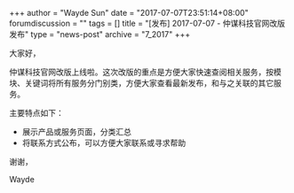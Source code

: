 +++
author = "Wayde Sun"
date = "2017-07-07T23:51:14+08:00"
forumdiscussion = ""
tags = []
title = "[发布] 2017-07-07 - 仲谋科技官网改版发布"
type = "news-post"
archive = "7_2017"
+++

大家好，

仲谋科技官网改版上线啦。这次改版的重点是方便大家快速查阅相关服务，按模块、关键词将所有服务分门别类，方便大家查看最新发布，和与之关联的其它服务。

主要特点如下：

* 展示产品或服务页面，分类汇总
* 将联系方式公布，可以方便大家联系或寻求帮助


谢谢，

Wayde

